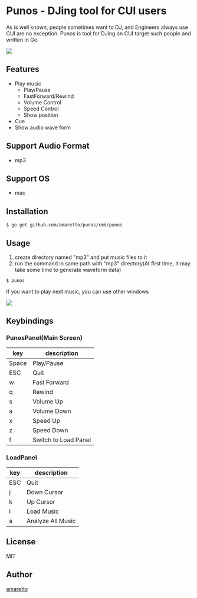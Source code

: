 # Punos - DJing tool for CUI users

As is well known, people sometimes want to DJ, and Engineers always use CUI are no exception.
Punos is tool for DJing on CUI target such people and written in Go.

![](https://i.imgur.com/hxwawQW.gifv)

## Features
- Play music
  - Play/Pause
  - FastForward/Rewind
  - Volume Control
  - Speed Control
  - Show position
- Cue
- Show audio wave form

## Support Audio Format
- mp3

## Support OS
- mac

## Installation
```
$ go get github.com/amaretto/punos/cmd/punos
```

## Usage
1. create directory named "mp3" and put music files to it
2. run the command in same path with "mp3" directory(At first time, It may take some time to generate waveform data)
```
$ punos
```

If you want to play next music, you can use other windows

![](https://imgur.com/OejXOfI)

## Keybindings
### PunosPanel(Main Screen)
| key         | description          |
|-------------|----------------------|
| Space       | Play/Pause           |
| ESC         | Quit                 |
| w           | Fast Forward         |
| q           | Rewind               |
| s           | Volume Up            |
| a           | Volume Down          |
| x           | Speed Up             |
| z           | Speed Down           |
| f           | Switch to Load Panel |

### LoadPanel
| key         | description          |
|-------------|----------------------|
| ESC         | Quit                 |
| j           | Down Cursor          |
| k           | Up Cursor            |
| l           | Load Music           |
| a           | Analyze All Music    |

## License
MIT

## Author
[amaretto](https://github.com/amaretto)
